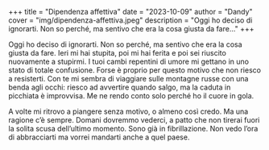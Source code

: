 +++
title = "Dipendenza affettiva"
date = "2023-10-09"
author = "Dandy"
cover = "img/dipendenza-affettiva.jpeg"
description = "Oggi ho deciso di ignorarti. Non so perché, ma sentivo che era la cosa giusta da fare..."
+++

Oggi ho deciso di ignorarti. Non so perché, ma sentivo che era la cosa giusta da fare. Ieri mi hai stupita, poi mi hai ferita e poi sei riuscito nuovamente a stupirmi. I tuoi cambi repentini di umore mi gettano in uno stato di totale confusione.  Forse è proprio per questo motivo che non riesco a resisterti. Con te mi sembra di viaggiare sulle montagne russe con una benda agli occhi: riesco ad avvertire quando salgo, ma la caduta in picchiata è improvvisa. Me ne rendo conto solo perché ho il cuore in gola.

A volte mi ritrovo a piangere senza motivo, o almeno così credo. Ma una ragione c’è sempre. Domani dovremmo vederci, a patto che non tirerai fuori la solita scusa dell’ultimo momento. Sono già in fibrillazione. Non vedo l’ora di abbracciarti ma vorrei mandarti anche a quel paese. 
